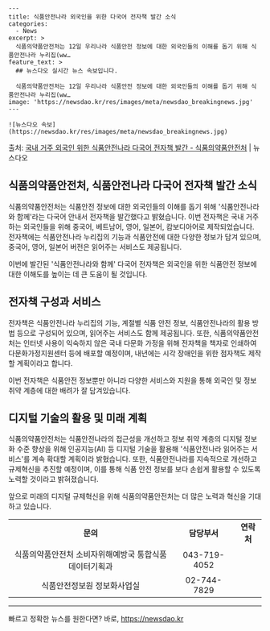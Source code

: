     ---
    title: 식품안전나라 외국인을 위한 다국어 전자책 발간 소식
    categories:
      - News
    excerpt: >
      식품의약품안전처는 12일 우리나라 식품안전 정보에 대한 외국인들의 이해를 돕기 위해 식품안전나라 누리집(ww…
    feature_text: >
      ## 뉴스다오 실시간 뉴스 속보입니다.
    
      식품의약품안전처는 12일 우리나라 식품안전 정보에 대한 외국인들의 이해를 돕기 위해 식품안전나라 누리집(ww…
    image: 'https://newsdao.kr/res/images/meta/newsdao_breakingnews.jpg'
    ---
    
    ![뉴스다오 속보](https://newsdao.kr/res/images/meta/newsdao_breakingnews.jpg)

<p>출처: <a href="https://newsdao.kr/2785" rel="dofollow">국내 거주 외국인 위한 식품안전나라 다국어 전자책 발간 - 식품의약품안전처</a> | 뉴스다오</p>

<h2 data-ke-size="size26">식품의약품안전처, 식품안전나라 다국어 전자책 발간 소식</h2>
식품의약품안전처는 식품안전 정보에 대한 외국인들의 이해를 돕기 위해 '식품안전나라와 함께'라는 다국어 안내서 전자책을 발간했다고 밝혔습니다. 이번 전자책은 국내 거주하는 외국인들을 위해 중국어, 베트남어, 영어, 일본어, 캄보디아어로 제작되었습니다. 전자책에는 식품안전나라 누리집의 기능과 식품안전에 대한 다양한 정보가 담겨 있으며, 중국어, 영어, 일본어 버전은 읽어주는 서비스도 제공됩니다.

<p data-ke-size="size16">이번에 발간된 '식품안전나라와 함께' 다국어 전자책은 외국인을 위한 식품안전 정보에 대한 이해도를 높이는 데 큰 도움이 될 것입니다.</p>

<h2 data-ke-size="size24">전자책 구성과 서비스</h2>
전자책은 식품안전나라 누리집의 기능, 계절별 식품 안전 정보, 식품안전나라의 활용 방법 등으로 구성되어 있으며, 읽어주는 서비스도 함께 제공됩니다. 또한, 식품의약품안전처는 인터넷 사용이 익숙하지 않은 국내 다문화 가정을 위해 전자책을 책자로 인쇄하여 다문화가정지원센터 등에 배포할 예정이며, 내년에는 시각 장애인을 위한 점자책도 제작할 계획이라고 합니다.

<p data-ke-size="size16">이번 전자책은 식품안전 정보뿐만 아니라 다양한 서비스와 지원을 통해 외국인 및 정보 취약 계층에 대한 배려가 잘 담겨있습니다.</p>

<h2 data-ke-size="size24">디지털 기술의 활용 및 미래 계획</h2>
식품의약품안전처는 식품안전나라의 접근성을 개선하고 정보 취약 계층의 디지털 정보화 수준 향상을 위해 인공지능(AI) 등 디지털 기술을 활용해 '식품안전나라 읽어주는 서비스'를 계속 확대할 계획이라 밝혔습니다. 또한, 식품안전나라를 지속적으로 개선하고 규제혁신을 추진할 예정이며, 이를 통해 식품 안전 정보를 보다 손쉽게 활용할 수 있도록 노력할 것이라고 밝혀졌습니다.

<p data-ke-size="size16">앞으로 미래의 디지털 규제혁신을 위해 식품의약품안전처는 더 많은 노력과 혁신을 기대하고 있습니다.</p>

<table>
  <tbody>
    <tr>
      <td style="text-align: center; height: 17px;"><b>문의</b></td>
      <td style="text-align: center; height: 17px;"><b>담당부서</b></td>
      <td style="text-align: center; height: 17px;"><b>연락처</b></td>
    </tr>
    <tr>
      <td style="text-align: center; height: 17px;">식품의약품안전처 소비자위해예방국 통합식품데이터기획과</td>
      <td style="text-align: center; height: 17px;">043-719-4052</td>
    </tr>
    <tr>
      <td style="text-align: center; height: 17px;">식품안전정보원 정보화사업실</td>
      <td style="text-align: center; height: 17px;">02-744-7829</td>
    </tr>
  </tbody>
</table>

<hr>

<p data-ke-size="size16"></p> 

빠르고 정확한 뉴스를 원한다면? 바로, <a href="https://newsdao.kr" rel="dofollow">https://newsdao.kr</a>


    
